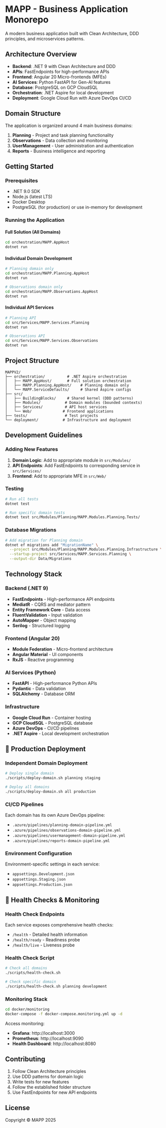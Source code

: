 # MAPP - Business Application Monorepo

A modern business application built with Clean Architecture, DDD principles, and microservices patterns.

## Architecture Overview

- **Backend**: .NET 9 with Clean Architecture and DDD
- **APIs**: FastEndpoints for high-performance APIs
- **Frontend**: Angular 20 Micro-frontends (MFEs)
- **AI Services**: Python FastAPI for Gen-AI features
- **Database**: PostgreSQL on GCP CloudSQL
- **Orchestration**: .NET Aspire for local development
- **Deployment**: Google Cloud Run with Azure DevOps CI/CD

## Domain Structure

The application is organized around 4 main business domains:

1. **Planning** - Project and task planning functionality
2. **Observations** - Data collection and monitoring
3. **UserManagement** - User administration and authentication
4. **Reports** - Business intelligence and reporting

## Getting Started

### Prerequisites

- .NET 9.0 SDK
- Node.js (latest LTS)
- Docker Desktop
- PostgreSQL (for production) or use in-memory for development

### Running the Application

#### Full Solution (All Domains)
```bash
cd orchestration/MAPP.AppHost
dotnet run
```

#### Individual Domain Development
```bash
# Planning domain only
cd orchestration/MAPP.Planning.AppHost
dotnet run

# Observations domain only
cd orchestration/MAPP.Observations.AppHost
dotnet run
```

#### Individual API Services
```bash
# Planning API
cd src/Services/MAPP.Services.Planning
dotnet run

# Observations API
cd src/Services/MAPP.Services.Observations
dotnet run
```

## Project Structure

```
MAPPV2/
├── orchestration/          # .NET Aspire orchestration
│   ├── MAPP.AppHost/       # Full solution orchestration
│   ├── MAPP.Planning.AppHost/    # Planning domain only
│   └── MAPP.ServiceDefaults/     # Shared Aspire configs
├── src/
│   ├── BuildingBlocks/     # Shared kernel (DDD patterns)
│   ├── Modules/           # Domain modules (bounded contexts)
│   ├── Services/          # API host services
│   └── Web/              # Frontend applications
├── tests/                 # Test projects
└── deployment/           # Infrastructure and deployment
```

## Development Guidelines

### Adding New Features

1. **Domain Logic**: Add to appropriate module in `src/Modules/`
2. **API Endpoints**: Add FastEndpoints to corresponding service in `src/Services/`
3. **Frontend**: Add to appropriate MFE in `src/Web/`

### Testing

```bash
# Run all tests
dotnet test

# Run specific domain tests
dotnet test src/Modules/Planning/MAPP.Modules.Planning.Tests/
```

### Database Migrations

```bash
# Add migration for Planning domain
dotnet ef migrations add "MigrationName" \
  --project src/Modules/Planning/MAPP.Modules.Planning.Infrastructure \
  --startup-project src/Services/MAPP.Services.Planning \
  --output-dir Data/Migrations
```

## Technology Stack

### Backend (.NET 9)
- **FastEndpoints** - High-performance API endpoints
- **MediatR** - CQRS and mediator pattern
- **Entity Framework Core** - Data access
- **FluentValidation** - Input validation
- **AutoMapper** - Object mapping
- **Serilog** - Structured logging

### Frontend (Angular 20)
- **Module Federation** - Micro-frontend architecture
- **Angular Material** - UI components
- **RxJS** - Reactive programming

### AI Services (Python)
- **FastAPI** - High-performance Python APIs
- **Pydantic** - Data validation
- **SQLAlchemy** - Database ORM

### Infrastructure
- **Google Cloud Run** - Container hosting
- **GCP CloudSQL** - PostgreSQL database
- **Azure DevOps** - CI/CD pipelines
- **.NET Aspire** - Local development orchestration

## 🚢 Production Deployment

### Independent Domain Deployment
```bash
# Deploy single domain
./scripts/deploy-domain.sh planning staging

# Deploy all domains
./scripts/deploy-domain.sh all production
```

### CI/CD Pipelines
Each domain has its own Azure DevOps pipeline:
- `.azure/pipelines/planning-domain-pipeline.yml`
- `.azure/pipelines/observations-domain-pipeline.yml`
- `.azure/pipelines/usermanagement-domain-pipeline.yml`
- `.azure/pipelines/reports-domain-pipeline.yml`

### Environment Configuration
Environment-specific settings in each service:
- `appsettings.Development.json`
- `appsettings.Staging.json`
- `appsettings.Production.json`

## 🏥 Health Checks & Monitoring

### Health Check Endpoints
Each service exposes comprehensive health checks:
- `/health` - Detailed health information
- `/health/ready` - Readiness probe
- `/health/live` - Liveness probe

### Health Check Script
```bash
# Check all domains
./scripts/health-check.sh

# Check specific domain
./scripts/health-check.sh planning development
```

### Monitoring Stack
```bash
cd docker/monitoring
docker-compose -f docker-compose.monitoring.yml up -d
```

Access monitoring:
- **Grafana**: http://localhost:3000
- **Prometheus**: http://localhost:9090
- **Health Dashboard**: http://localhost:8080

## Contributing

1. Follow Clean Architecture principles
2. Use DDD patterns for domain logic
3. Write tests for new features
4. Follow the established folder structure
5. Use FastEndpoints for new API endpoints

## License

Copyright © MAPP 2025
